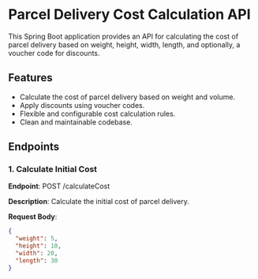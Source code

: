 # Parcel Delivery Cost Calculation API

This Spring Boot application provides an API for calculating the cost of parcel delivery based on weight, height, width, length, and optionally, a voucher code for discounts.

## Features

- Calculate the cost of parcel delivery based on weight and volume.
- Apply discounts using voucher codes.
- Flexible and configurable cost calculation rules.
- Clean and maintainable codebase.

## Endpoints

### 1. Calculate Initial Cost

**Endpoint**: POST /calculateCost

**Description**: Calculate the initial cost of parcel delivery.

**Request Body**:
```json
{
  "weight": 5,
  "height": 10,
  "width": 20,
  "length": 30
}